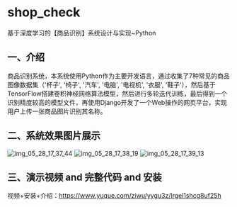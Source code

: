 # shop_check
基于深度学习的【商品识别】系统设计与实现~Python

## 一、介绍
商品识别系统，本系统使用Python作为主要开发语言，通过收集了7种常见的商品图像数据集（'杯子', '椅子', '汽车', '电脑', '电视机', '衣服', '鞋子'），然后基于TensorFlow搭建卷积神经网络算法模型，然后进行多轮迭代训练，最后得到一个识别精度较高的模型文件，再使用Django开发了一个Web操作的网页平台，实现用户上传一张商品图片识别其名称。

## 二、系统效果图片展示
![img_05_28_17_37_44](https://github.com/user-attachments/assets/173541df-9e1d-4a82-a1e2-5b7d963658d1)
![img_05_28_17_38_19](https://github.com/user-attachments/assets/c3b3b0ce-3d2a-467f-9507-718331816c15)
![img_05_28_17_39_13](https://github.com/user-attachments/assets/213d82b7-7458-4302-91db-c75ad392349f)
## 三、演示视频 and 完整代码 and 安装
视频+安装+介绍：https://www.yuque.com/ziwu/yygu3z/lrgel1shcg8uf25h
